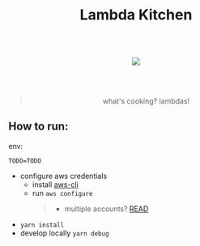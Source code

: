 <h1 align="center">Lambda Kitchen</h1>

</br>
</br>

<p align="center"><img src="https://media.tenor.com/wM-6NvKlEjQAAAAC/swedish-chef.gif"/></p>

</br>
</br>

> <p align="center">what's cooking? lambdas!</p>



## How to run:

env:

```
TODO=TODO
```

- configure aws credentials
  - install [aws-cli](https://docs.aws.amazon.com/cli/latest/userguide/cli-chap-getting-started.html)
  - run `aws configure`
    > - multiple accounts? [READ](https://www.serverless.com/framework/docs/providers/aws/guide/credentials/)
- `yarn install`
- develop locally `yarn debug`
